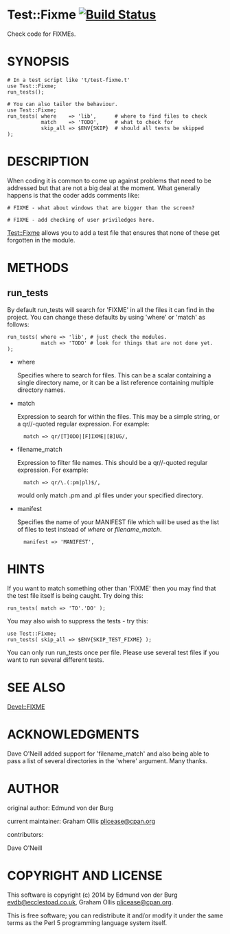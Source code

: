# Test::Fixme [![Build Status](https://secure.travis-ci.org/plicease/Test-Fixme.png)](http://travis-ci.org/plicease/Test-Fixme)

Check code for FIXMEs.

# SYNOPSIS

    # In a test script like 't/test-fixme.t'
    use Test::Fixme;
    run_tests();
    
    # You can also tailor the behaviour.
    use Test::Fixme;
    run_tests( where    => 'lib',      # where to find files to check
               match    => 'TODO',     # what to check for
               skip_all => $ENV{SKIP}  # should all tests be skipped
    );

# DESCRIPTION

When coding it is common to come up against problems that need to be
addressed but that are not a big deal at the moment. What generally
happens is that the coder adds comments like:

    # FIXME - what about windows that are bigger than the screen?

    # FIXME - add checking of user priviledges here.

[Test::Fixme](https://metacpan.org/pod/Test::Fixme) allows you to add a test file that ensures that none of
these get forgotten in the module.

# METHODS

## run\_tests

By default run\_tests will search for 'FIXME' in all the files it can
find in the project. You can change these defaults by using 'where' or
'match' as follows:

    run_tests( where => 'lib', # just check the modules.
               match => 'TODO' # look for things that are not done yet.
    );

- where

    Specifies where to search for files.  This can be a scalar containing a
    single directory name, or it can be a list reference containing multiple
    directory names.

- match

    Expression to search for within the files.  This may be a simple
    string, or a qr//-quoted regular expression.  For example:

        match => qr/[T]ODO|[F]IXME|[B]UG/,

- filename\_match

    Expression to filter file names.  This should be a qr//-quoted regular
    expression.  For example:

        match => qr/\.(:pm|pl)$/,

    would only match .pm and .pl files under your specified directory.

- manifest

    Specifies the name of your MANIFEST file which will be used as the list
    of files to test instead of _where_ or _filename\_match_.

        manifest => 'MANIFEST',

# HINTS

If you want to match something other than 'FIXME' then you may find
that the test file itself is being caught. Try doing this:

    run_tests( match => 'TO'.'DO' );

You may also wish to suppress the tests - try this:

    use Test::Fixme;
    run_tests( skip_all => $ENV{SKIP_TEST_FIXME} );

You can only run run\_tests once per file. Please use several test
files if you want to run several different tests.

# SEE ALSO

[Devel::FIXME](https://metacpan.org/pod/Devel::FIXME)

# ACKNOWLEDGMENTS

Dave O'Neill added support for 'filename\_match' and also being able to pass a
list of several directories in the 'where' argument. Many thanks.

# AUTHOR

original author: Edmund von der Burg

current maintainer: Graham Ollis <plicease@cpan.org>

contributors:

Dave O'Neill

# COPYRIGHT AND LICENSE

This software is copyright (c) 2014 by Edmund von der Burg <evdb@ecclestoad.co.uk>, Graham Ollis <plicease@cpan.org>.

This is free software; you can redistribute it and/or modify it under
the same terms as the Perl 5 programming language system itself.
